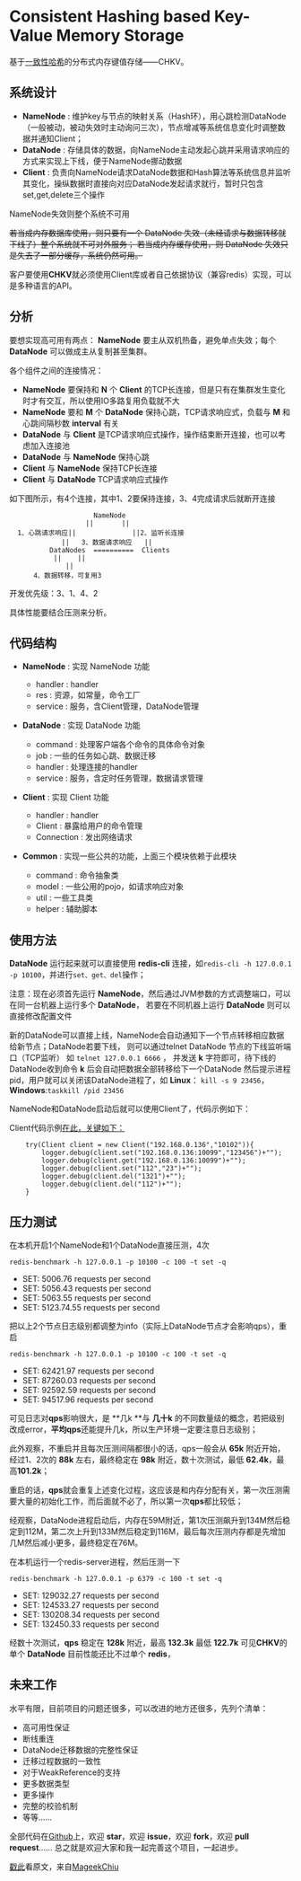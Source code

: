 #  Consistent Hashing based Key-Value Memory Storage  #

基于[一致性哈希][5]的分布式内存键值存储——CHKV。

## 系统设计 ##

- **NameNode** : 维护key与节点的映射关系（Hash环），用心跳检测DataNode（一般被动，被动失效时主动询问三次），节点增减等系统信息变化时调整数据并通知Client；
- **DataNode** : 存储具体的数据，向NameNode主动发起心跳并采用请求响应的方式来实现上下线，便于NameNode挪动数据
- **Client** : 负责向NameNode请求DataNode数据和Hash算法等系统信息并监听其变化，操纵数据时直接向对应DataNode发起请求就行，暂时只包含set,get,delete三个操作

NameNode失效则整个系统不可用

<del>若当成内存数据库使用，则只要有一个 DataNode 失效（未经请求与数据转移就下线了）整个系统就不可对外服务；
若当成内存缓存使用，则 DataNode 失效只是失去了一部分缓存，系统仍然可用。
</del>


客户要使用**CHKV**就必须使用Client库或者自己依据协议（兼容redis）实现，可以是多种语言的API。

## 分析 ##

要想实现高可用有两点： **NameNode** 要主从双机热备，避免单点失效；每个 **DataNode** 可以做成主从复制甚至集群。

各个组件之间的连接情况：

- **NameNode** 要保持和 **N** 个 **Client** 的TCP长连接，但是只有在集群发生变化时才有交互，所以使用IO多路复用负载就不大
- **NameNode** 要和 **M** 个 **DataNode** 保持心跳，TCP请求响应式，负载与 **M** 和心跳间隔秒数 **interval** 有关
- **DataNode** 与 **Client** 是TCP请求响应式操作，操作结束断开连接，也可以考虑加入连接池
- **DataNode** 与 **NameNode** 保持心跳
- **Client** 与 **NameNode** 保持TCP长连接
- **Client** 与 **DataNode** TCP请求响应式操作

如下图所示，有4个连接，其中1、2要保持连接，3、4完成请求后就断开连接

                         NameNode
                       ||       ||     
      1、心跳请求响应||              ||2、监听长连接 
                 ||   3、数据请求响应   ||     
              DataNodes  ==========  Clients
               ||    ||
                  ||
          4、数据转移，可复用3  

开发优先级：3、1、4、2

具体性能要结合压测来分析。

## 代码结构 ##

- **NameNode** : 实现 NameNode 功能

    - handler : handler
    - res : 资源，如常量，命令工厂 
    - service : 服务，含Client管理，DataNode管理
    
- **DataNode** : 实现 DataNode 功能

    - command : 处理客户端各个命令的具体命令对象
    - job : 一些的任务如心跳、数据迁移 
    - handler : 处理连接的handler
    - service : 服务，含定时任务管理，数据请求管理
    
- **Client** : 实现 Client 功能

    - handler : handler
    - Client : 暴露给用户的命令管理 
    - Connection : 发出网络请求 
    
- **Common** : 实现一些公共的功能，上面三个模块依赖于此模块 

    - command : 命令抽象类
    - model : 一些公用的pojo，如请求响应对象 
    - util : 一些工具类 
    - helper : 辅助脚本
        
## 使用方法 ##

**DataNode** 运行起来就可以直接使用 **redis-cli** 连接，如`redis-cli -h 127.0.0.1 -p 10100`，并进行`set、get、del`操作；

注意：现在必须首先运行 **NameNode**，然后通过JVM参数的方式调整端口，可以在同一台机器上运行多个 **DataNode**，
若要在不同机器上运行 **DataNode** 则可以直接修改配置文件

新的DataNode可以直接上线，NameNode会自动通知下一个节点转移相应数据给新节点；DataNode若要下线，
则可以通过telnet DataNode 节点的下线监听端口（TCP监听） 如 `telnet 127.0.0.1 6666` ，
并发送 **k** 字符即可，待下线的DataNode收到命令 **k** 后会自动把数据全部转移给下一个DataNode
然后提示进程pid，用户就可以关闭该DataNode进程了，如 **Linux**： `kill -s 9 23456`，**Windows**:`taskkill /pid 23456`

NameNode和DataNode启动后就可以使用Client了，代码示例如下：

Client代码示例[在此，关键如下：][4]

        try(Client client = new Client("192.168.0.136","10102")){
            logger.debug(client.set("192.168.0.136:10099","123456")+"");
            logger.debug(client.get("192.168.0.136:10099")+"");
            logger.debug(client.set("112","23")+"");
            logger.debug(client.del("1321")+"");
            logger.debug(client.del("112")+"");
        }

## 压力测试 ##

在本机开启1个NameNode和1个DataNode直接压测，4次

`redis-benchmark -h 127.0.0.1 -p 10100 -c 100 -t set -q`
- SET: 5006.76 requests per second
- SET: 5056.43 requests per second
- SET: 5063.55 requests per second
- SET: 5123.74.55 requests per second


把以上2个节点日志级别都调整为info（实际上DataNode节点才会影响qps），重启

`redis-benchmark -h 127.0.0.1 -p 10100 -c 100 -t set -q`
- SET: 62421.97 requests per second
- SET: 87260.03 requests per second
- SET: 92592.59 requests per second
- SET: 94517.96 requests per second

可见日志对**qps**影响很大，是 **几k **与 **几十k** 的不同数量级的概念，若把级别改成error，**平均qps**还能提升几k，所以生产环境一定要注意日志级别；

此外观察，不重启并且每次压测间隔都很小的话，qps一般会从 **65k** 附近开始，经过1、2次的 **88k** 左右，最终稳定在 **98k** 附近，数十次测试，最低 **62.4k**，最高**101.2k**；

重启的话，**qps**就会重复上述变化过程，这应该是和内存分配有关，第一次压测需要大量的初始化工作，而后面就不必了，所以第一次**qps**都比较低；

经观察，DataNode进程启动后，内存在59M附近，第1次压测飙升到134M然后稳定到112M，第二次上升到133M然后稳定到116M，最后每次压测内存都是先增加几M然后减小更多，最终稳定在76M。

在本机运行一个redis-server进程，然后压测一下

`redis-benchmark -h 127.0.0.1 -p 6379 -c 100 -t set -q`
- SET: 129032.27 requests per second
- SET: 124533.27 requests per second
- SET: 130208.34 requests per second
- SET: 132450.33 requests per second

经数十次测试，**qps** 稳定在 **128k** 附近，最高 **132.3k** 最低 **122.7k** 可见**CHKV**的单个 **DataNode** 目前性能还比不过单个 **redis**，

## 未来工作 ##

水平有限，目前项目的问题还很多，可以改进的地方还很多，先列个清单：

- 高可用性保证
- 断线重连
- DataNode迁移数据的完整性保证
- 迁移过程数据的一致性
- 对于WeakReference的支持
- 更多数据类型
- 更多操作
- 完整的校验机制
- 等等......

全部代码在[Github][1]上，欢迎 **star**，欢迎 **issue**，欢迎 **fork**，欢迎 **pull request**......
总之就是欢迎大家和我一起完善这个项目，一起进步。

[戳此][2]看原文，来自[MageekChiu][3]

[1]: https://github.com/MageekChiu/CHKV
[2]: http://mageek.cn/archives/96/
[3]: http://mageek.cn/
[4]: https://github.com/MageekChiu/CHKV/blob/master/Client/src/test/java/cn/mageek/client/ConnectionTest.java
[5]: https://zh.wikipedia.org/wiki/%E4%B8%80%E8%87%B4%E5%93%88%E5%B8%8C